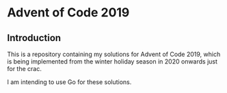 # Advent of Code 2019 

## Introduction 

This is a repository containing my solutions for Advent of Code 2019, which is being implemented from the winter holiday season in 2020 onwards just for the crac. 

I am intending to use Go for these solutions. 

